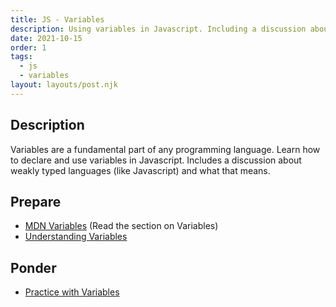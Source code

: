 ```yaml
---
title: JS - Variables
description: Using variables in Javascript. Including a discussion about weakly typed languages.
date: 2021-10-15
order: 1
tags:
  - js
  - variables
layout: layouts/post.njk
---
```


## Description

Variables are a fundamental part of any programming language. Learn how to declare and use variables in Javascript. Includes a discussion about weakly typed languages (like Javascript) and what that means.

## Prepare

- [MDN Variables](https://developer.mozilla.org/en-US/docs/Learn/Getting_started_with_the_web/JavaScript_basics#variables) (Read the section on Variables)
- [Understanding Variables](prepare1/)

## Ponder

- [Practice with Variables](ponder1/)
